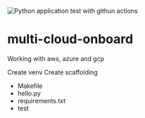 ![Python application test with githun actions](https://github.com/Kryvetskyi/multi-cloud-onboard/workflows/Python%20application%20test%20with%20githun%20actions/badge.svg)

# multi-cloud-onboard
Working with aws, azure and gcp

Create venv
Create scaffolding


* Makefile
* hello.py
* requirements.txt
* test
